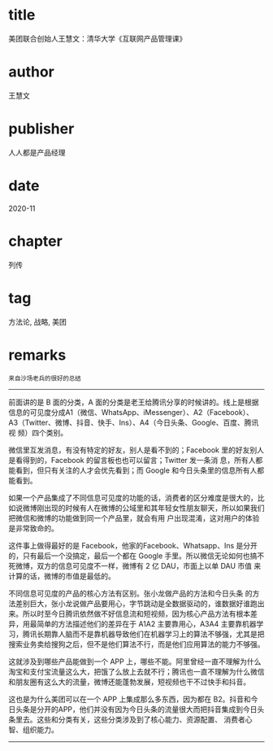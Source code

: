 # title
美团联合创始人王慧文：清华大学《互联网产品管理课》

# author
王慧文

# publisher
人人都是产品经理

# date
2020-11

# chapter
列传

# tag
方法论, 战略, 美团

# remarks
`来自沙场老兵的很好的总结`

---


前面讲的是 B 面的分类，A 面的分类是老王给腾讯分享的时候讲的。线上是根据信息的可见度分成A1（微信、WhatsApp、iMessenger）、A2（Facebook）、 A3（Twitter、微博、抖音、快手、Ins）、A4（今日头条、Google、百度、腾讯视 频）四个类别。

微信里互发消息，有没有特定的好友，别人是看不到的；Facebook 里的好友别人是看得到的，Facebook 的留言板也也可以留言；Twitter 发一条消 息，所有人都能看到，但只有关注的人才会优先看到；而 Google 和今日头条里的信息所有人都能看到。

如果一个产品集成了不同信息可见度的功能的话，消费者的区分难度是很大的，比如说微博刚出现的时候有人在微博的公域里和其年轻女性朋友聊天，所以如果我们把微信和微博的功能做到同一个产品里，就会有用 户出现混淆，这对用户的体验是非常致命的。

这件事上做得最好的是 Facebook，他家的Facebook、Whatsapp、Ins 是分开的，只有最后一个没搞定，最后一个都在 Google 手里。所以微信无论如何也搞不死微博，双方的信息可见度不一样，微博有 2 亿 DAU，市面上以单 DAU 市值 来计算的话，微博的市值是最低的。

不同信息可见度的产品的核心方法有区别。张小龙做产品的方法和今日头条 的方法差别巨大，张小龙说做产品要用心，字节跳动是全数据驱动的，谁数据好谁跑出来。所以时至今日腾讯依然做不好信息流和短视频，因为核心产品方法有根本差异，用最简单的方法描述他们的差异在于 A1A2 主要靠用心，A3A4 主要靠机器学习，腾讯长期靠人脑而不是靠机器导致他们在机器学习上的算法不够强，尤其是把搜索业务卖给搜狗之后，但不是他们算法不行，而是他们应用算法的能力不够强。

这就涉及到哪些产品能做到一个 APP 上，哪些不能。阿里曾经一直不理解为什么淘宝和支付宝流量这么大，把饿了么放上去就不行；腾讯也一直不理解为什么微信和朋友圈有这么大的流量，微博还能蓬勃发展，短视频也干不过快手和抖音。

这也是为什么美团可以在一个 APP 上集成那么多东西，因为都在 B2。抖音和今日头条是分开的APP，他们并没有因为今日头条的流量很大而把抖音集成到今日头条里去。这些和分类有关，这些分类涉及到了核心能力、资源配置、 消费者心智、组织能力。

---



